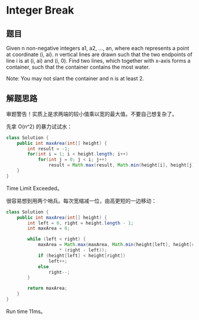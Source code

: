 # Integer Break

## 题目

Given n non-negative integers a1, a2, ..., an, where each represents a point at coordinate (i, ai). n vertical lines are drawn such that the two endpoints of line i is at (i, ai) and (i, 0). Find two lines, which together with x-axis forms a container, such that the container contains the most water.

Note: You may not slant the container and n is at least 2. 

## 解题思路

审题警告！实质上是求两端的较小值乘以宽的最大值。不要自己想复杂了。

先拿 O(n^2) 的暴力试试水：

```java
class Solution {
    public int maxArea(int[] height) {
        int result = -1;
        for(int i = 1; i < height.length; i++)
            for(int j = 0; j < i; j++)
                result = Math.max(result, Math.min(height[i], height[j]) * (i-j))
    }
}
```

Time Limit Exceeded。

很容易想到用两个哨兵。每次宽缩减一位，由高更短的一边移动：

```java
class Solution {
    public int maxArea(int[] height) {
        int left = 0, right = height.length - 1;
        int maxArea = 0;

        while (left < right) {
            maxArea = Math.max(maxArea, Math.min(height[left], height[right])
                    * (right - left));
            if (height[left] < height[right])
                left++;
            else
                right--;
        }

        return maxArea;
    }
}
```

Run time 11ms。